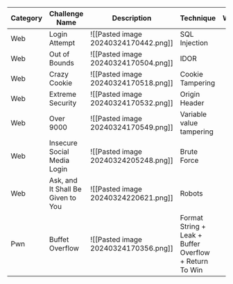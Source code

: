 
| Category | Challenge Name              | Description                          | Technique                                              | Writeup |
| -------- | --------------------------- | ------------------------------------ | ------------------------------------------------------ | ------- |
| Web      | Login Attempt               | ![[Pasted image 20240324170442.png]] | SQL Injection                                          |         |
| Web      | Out of Bounds               | ![[Pasted image 20240324170504.png]] | IDOR                                                   |         |
| Web      | Crazy Cookie                | ![[Pasted image 20240324170518.png]] | Cookie Tampering                                       |         |
| Web      | Extreme Security            | ![[Pasted image 20240324170532.png]] | Origin Header                                          |         |
| Web      | Over 9000                   | ![[Pasted image 20240324170549.png]] | Variable value tampering                               |         |
| Web      | Insecure Social Media Login | ![[Pasted image 20240324205248.png]] | Brute Force                                            |         |
| Web         | Ask, and It Shall Be Given to You                            | ![[Pasted image 20240324220621.png]]                                     | Robots                                                       |         |
| Pwn      | Buffet Overflow             | ![[Pasted image 20240324170356.png]] | Format String + Leak + Buffer Overflow + Return To Win |         |
